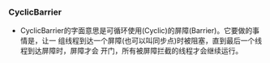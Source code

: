 ### CyclicBarrier
* CyclicBarrier的字面意思是可循环使用(Cyclic)的屏障(Barrier)。它要做的事情是，让一 组线程到达一个屏障(也可以叫同步点)时被阻塞，直到最后一个线程到达屏障时，屏障才会 开门，所有被屏障拦截的线程才会继续运行。